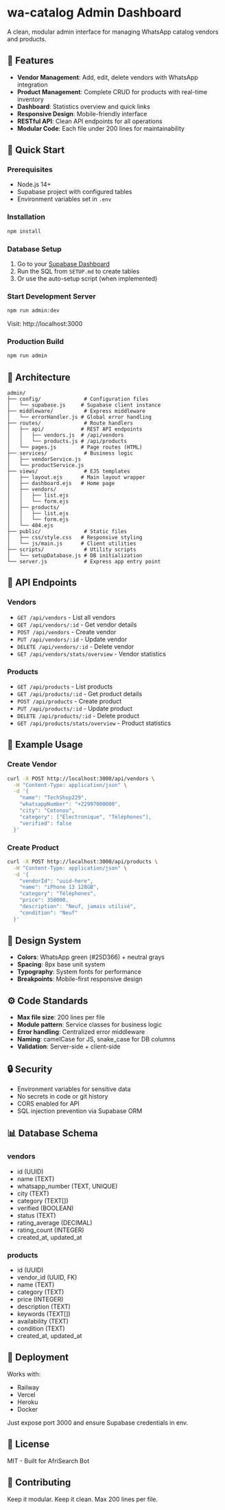 # wa-catalog Admin Dashboard

A clean, modular admin interface for managing WhatsApp catalog vendors and products.

## 🎯 Features

- **Vendor Management**: Add, edit, delete vendors with WhatsApp integration
- **Product Management**: Complete CRUD for products with real-time inventory
- **Dashboard**: Statistics overview and quick links
- **Responsive Design**: Mobile-friendly interface
- **RESTful API**: Clean API endpoints for all operations
- **Modular Code**: Each file under 200 lines for maintainability

## 🚀 Quick Start

### Prerequisites
- Node.js 14+
- Supabase project with configured tables
- Environment variables set in `.env`

### Installation

```bash
npm install
```

### Database Setup

1. Go to your [Supabase Dashboard](https://supabase.com/dashboard)
2. Run the SQL from `SETUP.md` to create tables
3. Or use the auto-setup script (when implemented)

### Start Development Server

```bash
npm run admin:dev
```

Visit: http://localhost:3000

### Production Build

```bash
npm run admin
```

## 📁 Architecture

```
admin/
├── config/              # Configuration files
│   └── supabase.js     # Supabase client instance
├── middleware/          # Express middleware
│   └── errorHandler.js # Global error handling
├── routes/              # Route handlers
│   ├── api/            # REST API endpoints
│   │   ├── vendors.js  # /api/vendors
│   │   └── products.js # /api/products
│   └── pages.js        # Page routes (HTML)
├── services/            # Business logic
│   ├── vendorService.js
│   └── productService.js
├── views/               # EJS templates
│   ├── layout.ejs      # Main layout wrapper
│   ├── dashboard.ejs   # Home page
│   ├── vendors/
│   │   ├── list.ejs
│   │   └── form.ejs
│   ├── products/
│   │   ├── list.ejs
│   │   └── form.ejs
│   └── 404.ejs
├── public/              # Static files
│   ├── css/style.css   # Responsive styling
│   └── js/main.js      # Client utilities
├── scripts/             # Utility scripts
│   └── setupDatabase.js # DB initialization
└── server.js            # Express app entry point
```

## 🔌 API Endpoints

### Vendors
- `GET /api/vendors` - List all vendors
- `GET /api/vendors/:id` - Get vendor details
- `POST /api/vendors` - Create vendor
- `PUT /api/vendors/:id` - Update vendor
- `DELETE /api/vendors/:id` - Delete vendor
- `GET /api/vendors/stats/overview` - Vendor statistics

### Products
- `GET /api/products` - List products
- `GET /api/products/:id` - Get product details
- `POST /api/products` - Create product
- `PUT /api/products/:id` - Update product
- `DELETE /api/products/:id` - Delete product
- `GET /api/products/stats/overview` - Product statistics

## 📝 Example Usage

### Create Vendor
```bash
curl -X POST http://localhost:3000/api/vendors \
  -H "Content-Type: application/json" \
  -d '{
    "name": "TechShop229",
    "whatsappNumber": "+22997000000",
    "city": "Cotonou",
    "category": ["Électronique", "Téléphones"],
    "verified": false
  }'
```

### Create Product
```bash
curl -X POST http://localhost:3000/api/products \
  -H "Content-Type: application/json" \
  -d '{
    "vendorId": "uuid-here",
    "name": "iPhone 13 128GB",
    "category": "Téléphones",
    "price": 350000,
    "description": "Neuf, jamais utilisé",
    "condition": "Neuf"
  }'
```

## 🎨 Design System

- **Colors**: WhatsApp green (#25D366) + neutral grays
- **Spacing**: 8px base unit system
- **Typography**: System fonts for performance
- **Breakpoints**: Mobile-first responsive design

## ⚙️ Code Standards

- **Max file size**: 200 lines per file
- **Module pattern**: Service classes for business logic
- **Error handling**: Centralized error middleware
- **Naming**: camelCase for JS, snake_case for DB columns
- **Validation**: Server-side + client-side

## 🔒 Security

- Environment variables for sensitive data
- No secrets in code or git history
- CORS enabled for API
- SQL injection prevention via Supabase ORM

## 📊 Database Schema

### vendors
- id (UUID)
- name (TEXT)
- whatsapp_number (TEXT, UNIQUE)
- city (TEXT)
- category (TEXT[])
- verified (BOOLEAN)
- status (TEXT)
- rating_average (DECIMAL)
- rating_count (INTEGER)
- created_at, updated_at

### products
- id (UUID)
- vendor_id (UUID, FK)
- name (TEXT)
- category (TEXT)
- price (INTEGER)
- description (TEXT)
- keywords (TEXT[])
- availability (TEXT)
- condition (TEXT)
- created_at, updated_at

## 🚀 Deployment

Works with:
- Railway
- Vercel
- Heroku
- Docker

Just expose port 3000 and ensure Supabase credentials in env.

## 📝 License

MIT - Built for AfriSearch Bot

## 🤝 Contributing

Keep it modular. Keep it clean. Max 200 lines per file.
